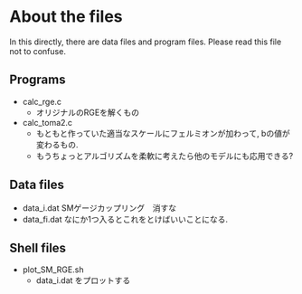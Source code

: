 # About the files
  In this directly, there are data files and program files.
  Please read this file not to confuse.
## Programs
  * calc_rge.c
    * オリジナルのRGEを解くもの
  * calc_toma2.c
    * もともと作っていた適当なスケールにフェルミオンが加わって, bの値が変わるもの.
    * もうちょっとアルゴリズムを柔軟に考えたら他のモデルにも応用できる?

## Data files
  * data_i.dat  SMゲージカップリング　消すな
  * data_fi.dat なにか1つ入るとこれをとけばいいことになる.

## Shell files
  * plot_SM_RGE.sh
    * data_i.dat をプロットする
